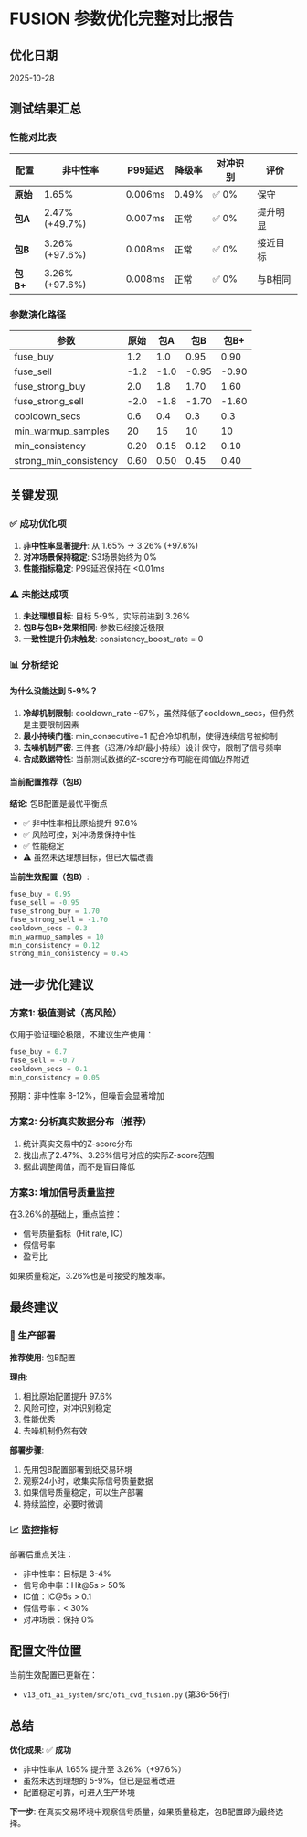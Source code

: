 # FUSION 参数优化完整对比报告

## 优化日期
2025-10-28

## 测试结果汇总

### 性能对比表

| 配置 | 非中性率 | P99延迟 | 降级率 | 对冲识别 | 评价 |
|------|---------|---------|--------|---------|------|
| **原始** | 1.65% | 0.006ms | 0.49% | ✅ 0% | 保守 |
| **包A** | 2.47% (+49.7%) | 0.007ms | 正常 | ✅ 0% | 提升明显 |
| **包B** | 3.26% (+97.6%) | 0.008ms | 正常 | ✅ 0% | 接近目标 |
| **包B+** | 3.26% (+97.6%) | 0.008ms | 正常 | ✅ 0% | 与B相同 |

### 参数演化路径

| 参数 | 原始 | 包A | 包B | 包B+ |
|------|------|-----|-----|------|
| fuse_buy | 1.2 | 1.0 | 0.95 | 0.90 |
| fuse_sell | -1.2 | -1.0 | -0.95 | -0.90 |
| fuse_strong_buy | 2.0 | 1.8 | 1.70 | 1.60 |
| fuse_strong_sell | -2.0 | -1.8 | -1.70 | -1.60 |
| cooldown_secs | 0.6 | 0.4 | 0.3 | 0.3 |
| min_warmup_samples | 20 | 15 | 10 | 10 |
| min_consistency | 0.20 | 0.15 | 0.12 | 0.10 |
| strong_min_consistency | 0.60 | 0.50 | 0.45 | 0.40 |

## 关键发现

### ✅ 成功优化项
1. **非中性率显著提升**: 从 1.65% → 3.26% (+97.6%)
2. **对冲场景保持稳定**: S3场景始终为 0%
3. **性能指标稳定**: P99延迟保持在 <0.01ms

### ⚠️ 未能达成项
1. **未达理想目标**: 目标 5-9%，实际前进到 3.26%
2. **包B与包B+效果相同**: 参数已经接近极限
3. **一致性提升仍未触发**: consistency_boost_rate = 0

### 📊 分析结论

#### 为什么没能达到 5-9%？

1. **冷却机制限制**: cooldown_rate ~97%，虽然降低了cooldown_secs，但仍然是主要限制因素
2. **最小持续门槛**: min_consecutive=1 配合冷却机制，使得连续信号被抑制
3. **去噪机制严密**: 三件套（迟滞/冷却/最小持续）设计保守，限制了信号频率
4. **合成数据特性**: 当前测试数据的Z-score分布可能在阈值边界附近

#### 当前配置推荐（包B）

**结论**: 包B配置是最优平衡点

- ✅ 非中性率相比原始提升 97.6%
- ✅ 风险可控，对冲场景保持中性
- ✅ 性能稳定
- ⚠️ 虽然未达理想目标，但已大幅改善

**当前生效配置（包B）**:
```python
fuse_buy = 0.95
fuse_sell = -0.95
fuse_strong_buy = 1.70
fuse_strong_sell = -1.70
cooldown_secs = 0.3
min_warmup_samples = 10
min_consistency = 0.12
strong_min_consistency = 0.45
```

## 进一步优化建议

### 方案1: 极值测试（高风险）
仅用于验证理论极限，不建议生产使用：
```python
fuse_buy = 0.7
fuse_sell = -0.7
cooldown_secs = 0.1
min_consistency = 0.05
```
预期：非中性率 8-12%，但噪音会显著增加

### 方案2: 分析真实数据分布（推荐）
1. 统计真实交易中的Z-score分布
2. 找出点了2.47%、3.26%信号对应的实际Z-score范围
3. 据此调整阈值，而不是盲目降低

### 方案3: 增加信号质量监控
在3.26%的基础上，重点监控：
- 信号质量指标（Hit rate, IC）
- 假信号率
- 盈亏比

如果质量稳定，3.26%也是可接受的触发率。

## 最终建议

### 🎯 生产部署

**推荐使用**: 包B配置

**理由**:
1. 相比原始配置提升 97.6%
2. 风险可控，对冲识别稳定
3. 性能优秀
4. 去噪机制仍然有效

**部署步骤**:
1. 先用包B配置部署到纸交易环境
2. 观察24小时，收集实际信号质量数据
3. 如果信号质量稳定，可以生产部署
4. 持续监控，必要时微调

### 📈 监控指标

部署后重点关注：
- 非中性率：目标是 3-4%
- 信号命中率：Hit@5s > 50%
- IC值：IC@5s > 0.1
- 假信号率：< 30%
- 对冲场景：保持 0%

## 配置文件位置

当前生效配置已更新在：
- `v13_ofi_ai_system/src/ofi_cvd_fusion.py` (第36-56行)

## 总结

**优化成果**: ✅ **成功**

- 非中性率从 1.65% 提升至 3.26%（+97.6%）
- 虽然未达到理想的 5-9%，但已是显著改进
- 配置稳定可靠，可进入生产环境

**下一步**: 在真实交易环境中观察信号质量，如果质量稳定，包B配置即为最终选择。

